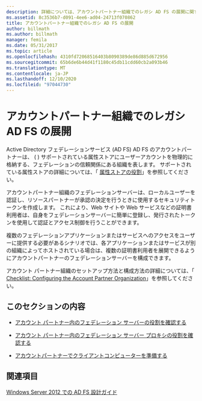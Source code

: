 ```yaml
---
description: 詳細については、アカウントパートナー組織でのレガシ AD FS の展開に関するページを参照してください。
ms.assetid: 8c3536b7-d091-4ee6-ad04-24713f070862
title: アカウントパートナー組織でのレガシ AD FS の展開
author: billmath
ms.author: billmath
manager: femila
ms.date: 05/31/2017
ms.topic: article
ms.openlocfilehash: 4310fd72068516403b8090389de86d885d672956
ms.sourcegitcommit: 65b6de6b44d41f1180c45db11cdd60cb2a093b46
ms.translationtype: MT
ms.contentlocale: ja-JP
ms.lasthandoff: 12/10/2020
ms.locfileid: "97044730"
---
```

# <a name="deploying-legacy-ad-fs-in-the-account-partner-organization"></a>アカウントパートナー組織でのレガシ AD FS の展開

Active Directory フェデレーションサービス (AD FS) AD FS のアカウントパートナーは、 \( \) サポートされている属性ストアにユーザーアカウントを物理的に格納する、フェデレーションの信頼関係にある組織を表します。 サポートされている属性ストアの詳細については、「 [属性ストアの役割](../../ad-fs/technical-reference/The-Role-of-Attribute-Stores.md)」を参照してください。

アカウントパートナー組織のフェデレーションサーバーは、ローカルユーザーを認証し、リソースパートナーが承認の決定を行うときに使用するセキュリティトークンを作成します。 これにより、Web サイトや Web サービスなどの証明書利用者は、自身をフェデレーションサーバーに簡単に登録し、発行されたトークンを使用して認証とアクセス制御を行うことができます。

複数のフェデレーションアプリケーションまたはサービスへのアクセスをユーザーに提供する必要があるシナリオでは、各アプリケーションまたはサービスが別の組織によってホストされている場合は、複数の証明書利用者を展開できるようにアカウントパートナーのフェデレーションサーバーを構成できます。

アカウント パートナー組織のセットアップ方法と構成方法の詳細については、「 [Checklist: Configuring the Account Partner Organization](../../ad-fs/deployment/Checklist--Configuring-the-Account-Partner-Organization.md)」を参照してください。

## <a name="in-this-section"></a>このセクションの内容

-   [アカウント パートナー内のフェデレーション サーバーの役割を確認する](Review-the-Role-of-the-Federation-Server-in-the-Account-Partner.md)

-   [アカウント パートナー内のフェデレーション サーバー プロキシの役割を確認する](Review-the-Role-of-the-Federation-Server-Proxy-in-the-Account-Partner.md)

-   [アカウントパートナーでクライアントコンピューターを準備する](Prepare-Client-Computers-in-the-Account-Partner.md)

## <a name="see-also"></a>関連項目
[Windows Server 2012 での AD FS 設計ガイド](AD-FS-Design-Guide-in-Windows-Server-2012.md)

